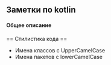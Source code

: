 ## Заметки по kotlin


#### Общее описание

== Стилистика кода ==

* Имена классов с UpperCamelCase
* Имена пакетов с lowerCamelCase
